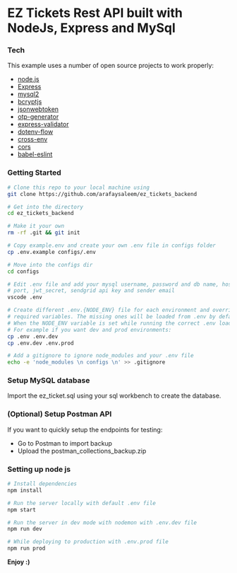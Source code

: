 # EZ Tickets Rest API built with NodeJs, Express and MySql

### Tech

This example uses a number of open source projects to work properly:

* [node.js]
* [Express]
* [mysql2]
* [bcryptjs]
* [jsonwebtoken]
* [otp-generator]
* [express-validator]
* [dotenv-flow]
* [cross-env]
* [cors]
* [babel-eslint]

### Getting Started

``` sh
# Clone this repo to your local machine using
git clone https://github.com/arafaysaleem/ez_tickets_backend

# Get into the directory
cd ez_tickets_backend

# Make it your own
rm -rf .git && git init

# Copy example.env and create your own .env file in configs folder
cp .env.example configs/.env

# Move into the configs dir
cd configs

# Edit .env file and add your mysql username, password and db name, host,
# port, jwt_secret, sendgrid api key and sender email
vscode .env

# Create different .env.{NODE_ENV} file for each environment and override only your
# required variables. The missing ones will be loaded from .env by default.
# When the NODE_ENV variable is set while running the correct .env loads automatically.
# For example if you want dev and prod environments:
cp .env .env.dev
cp .env.dev .env.prod

# Add a gitignore to ignore node_modules and your .env file
echo -e 'node_modules \n configs \n' >> .gitignore
```

### Setup MySQL database

Import the ez_ticket.sql using your sql workbench to create the database.

### (Optional) Setup Postman API

If you want to quickly setup the endpoints for testing:

* Go to Postman to import backup
* Upload the postman_collections_backup.zip

### Setting up node js

``` sh
# Install dependencies
npm install

# Run the server locally with default .env file
npm start

# Run the server in dev mode with nodemon with .env.dev file
npm run dev

# While deploying to production with .env.prod file
npm run prod
```

**Enjoy :)**

[//]: # (These are reference links used in the body of this note and get stripped out when the markdown processor does its job. There is no need to format nicely because it shouldn't be seen. Thanks SO - http://stackoverflow.com/questions/4823468/store-comments-in-markdown-syntax)

   [git-repo-url]: <https://github.com/arafaysaleem/ez_tickets_backend>
   [node.js]: <http://nodejs.org>
   [express]: <http://expressjs.com>
   [mysql2]: <https://github.com/sidorares/node-mysql2#readme>
   [otp-generator]: <https://github.com/Maheshkumar-Kakade/otp-generator#readme>
   [bcryptjs]: <https://github.com/dcodeIO/bcrypt.js#readme>
   [jsonwebtoken]: <https://github.com/auth0/node-jsonwebtoken#readme>
   [express-validator]: <https://express-validator.github.io/docs/>
   [dotenv-flow]: <https://github.com/kerimdzhanov/dotenv-flow>
   [cross-env]: <https://github.com/kentcdodds/cross-env>
   [cors]: <https://github.com/expressjs/cors#readme>
   [babel-eslint]: <https://github.com/babel/babel-eslint>
